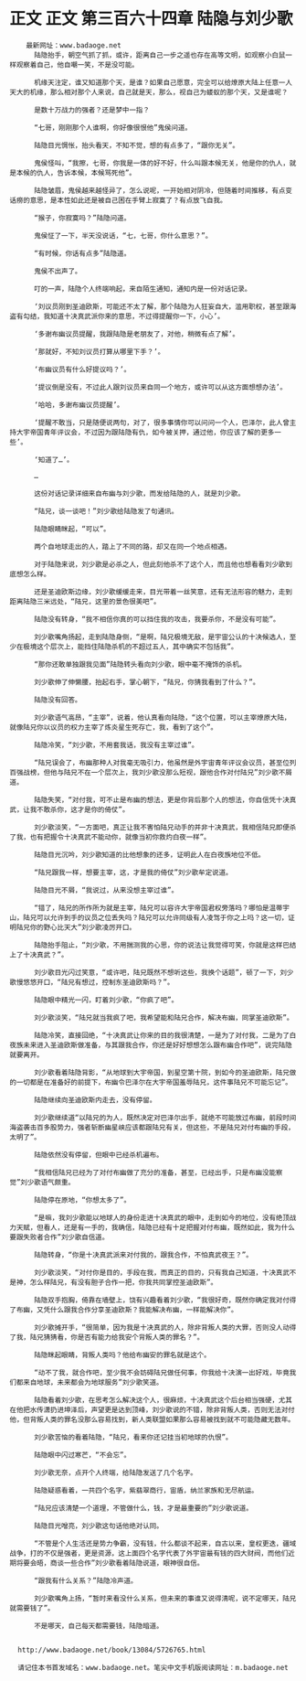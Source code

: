 # 正文 正文 第三百六十四章 陆隐与刘少歌
        最新网址：www.badaoge.net
          陆隐抬手，朝空气抓了抓，或许，距离自己一步之遥也存在高等文明，如观察小白鼠一样观察着自己，他自嘲一笑，不是没可能。
      
          机缘天注定，谁又知道那个天，是谁？如果自己愿意，完全可以给燎原大陆上任意一人天大的机缘，那么相对那个人来说，自己就是天，那么，视自己为蝼蚁的那个天，又是谁呢？
      
          是数十万战力的强者？还是梦中一指？
      
          “七哥，刚刚那个人谁啊，你好像很恨他”鬼侯问道。
      
          陆隐目光惆怅，抬头看天，不知不觉，想的有点多了，“跟你无关”。
      
          鬼侯怪叫，“我擦，七哥，你我是一体的好不好，什么叫跟本候无关，他是你的仇人，就是本候的仇人，告诉本候，本候骂死他”。
      
          陆隐皱眉，鬼侯越来越怪异了，怎么说呢，一开始相对阴冷，但随着时间推移，有点变话痨的意思，是本性如此还是被自己困在手臂上寂寞了？有点放飞自我。
      
          “猴子，你寂寞吗？”陆隐问道。
      
          鬼侯怔了一下，半天没说话，“七，七哥，你什么意思？”。
      
          “有时候，你话有点多”陆隐道。
      
          鬼侯不出声了。
      
          叮的一声，陆隐个人终端响起，来自陌生通知，通知内是一份对话记录。
      
          ‘刘议员刚到圣迪欧斯，可能还不太了解，那个陆隐为人狂妄自大，滥用职权，甚至跟海盗有勾结，我知道十决真武派你来的意思，不过得提醒你一下，小心’。
      
          ‘多谢布幽议员提醒，我跟陆隐是老朋友了，对他，稍微有点了解’。
      
          ‘那就好，不知刘议员打算从哪里下手？’。
      
          ‘布幽议员有什么好提议吗？’。
      
          ‘提议倒是没有，不过此人跟刘议员来自同一个地方，或许可以从这方面想想办法’。
      
          ‘哈哈，多谢布幽议员提醒’。
      
          ‘提醒不敢当，只是随便说两句，对了，很多事情你可以问问一个人，巴泽尔，此人曾主持大宇帝国青年评议会，不过因为跟陆隐有仇，如今被关押，通过他，你应该了解的更多一些’。
      
          ‘知道了…’。
      
          …
      
          这份对话记录详细来自布幽与刘少歌，而发给陆隐的人，就是刘少歌。
      
          “陆兄，谈一谈吧！”刘少歌给陆隐发了句通讯。
      
          陆隐眼睛眯起，“可以”。
      
          两个自地球走出的人，踏上了不同的路，却又在同一个地点相遇。
      
          对于陆隐来说，刘少歌是必杀之人，但此刻他杀不了这个人，而且他也想看看刘少歌到底想怎么样。
      
          还是圣迪欧斯边缘，刘少歌缓缓走来，目光带着一丝笑意，还有无法形容的魅力，走到距离陆隐三米远处，“陆兄，这里的景色很美吧”。
      
          陆隐没有转身，“我不相信你真的可以挡住我的攻击，我要杀你，不是没有可能”。
      
          刘少歌嘴角扬起，走到陆隐身侧，“是啊，陆兄极境无敌，是宇宙公认的十决候选人，至少在极境这个层次上，能挡住陆隐杀机的不超过五人，其中确实不包括我”。
      
          “那你还敢单独跟我见面”陆隐转头看向刘少歌，眼中毫不掩饰的杀机。
      
          刘少歌伸了伸懒腰，抬起右手，掌心朝下，“陆兄，你猜我看到了什么？”。
      
          陆隐没有回答。
      
          刘少歌语气高昂，“主宰”，说着，他认真看向陆隐，“这个位置，可以主宰燎原大陆，就像陆兄你以议员的权力主宰了炼炎星生死存亡，我，看到了这个”。
      
          陆隐冷笑，“刘少歌，不用套我话，我没有主宰过谁”。
      
          “陆兄误会了，布幽那种人对我毫无吸引力，他虽然是外宇宙青年评议会议员，甚至位列百强战榜，但他与陆兄不在一个层次上，我刘少歌没那么短视，跟他合作对付陆兄”刘少歌不屑道。
      
          陆隐失笑，“对付我，可不止是布幽的想法，更是你背后那个人的想法，你自信凭十决真武，让我不敢杀你，这才是你的倚仗”。
      
          刘少歌淡笑，“一方面吧，真正让我不害怕陆兄动手的并非十决真武，我相信陆兄即便杀了我，也有把握令十决真武不能动你，就像当初你救灼白夜一样”。
      
          陆隐目光沉吟，刘少歌知道的比他想象的还多，证明此人在白夜族地位不低。
      
          “陆兄跟我一样，想要主宰，这，才是我的倚仗”刘少歌牟定说道。
      
          陆隐目光不屑，“我说过，从来没想主宰过谁”。
      
          “错了，陆兄的所作所为就是主宰，陆兄可以容许大宇帝国君权旁落吗？哪怕是温蒂宇山，陆兄可以允许到手的议员之位丢失吗？陆兄可以允许同级有人凌驾于你之上吗？这一切，证明陆兄你的野心比天大”刘少歌凌厉开口。
      
          陆隐抬手阻止，“刘少歌，不用揣测我的心思，你的说法让我觉得可笑，你就是这样巴结上了十决真武？”。
      
          刘少歌目光闪过笑意，“或许吧，陆兄既然不想听这些，我换个话题”，顿了一下，刘少歌慢悠悠开口，“陆兄有想过，控制东圣迪欧斯吗？”。
      
          陆隐眼中精光一闪，盯着刘少歌，“你疯了吧”。
      
          刘少歌淡笑，“陆兄就当我疯了吧，我希望能和陆兄合作，解决布幽，同掌圣迪欧斯”。
      
          陆隐冷笑，直接回绝，“十决真武让你来的目的我很清楚，一是为了对付我，二是为了白夜族未来进入圣迪欧斯做准备，与其跟我合作，你还是好好想想怎么跟布幽合作吧”，说完陆隐就要离开。
      
          刘少歌看着陆隐背影，“从地球到大宇帝国，到星空第十院，到如今的圣迪欧斯，陆兄做的一切都是在准备好的前提下，布幽令巴泽尔在大宇帝国羞辱陆兄，这件事陆兄不可能忘记”。
      
          陆隐继续向圣迪欧斯内走去，没有停留。
      
          刘少歌继续道“以陆兄的为人，既然决定对巴泽尔出手，就绝不可能放过布幽，前段时间海盗袭击百多股势力，强者斩断幽星峡应该都跟陆兄有关，但这些，不是陆兄对付布幽的手段，太明了”。
      
          陆隐依然没有停留，但眼中已经杀机遍布。
      
          “我相信陆兄已经为了对付布幽做了充分的准备，甚至，已经出手，只是布幽没能察觉”刘少歌语气颇重。
      
          陆隐停在原地，“你想太多了”。
      
          “是嘛，我刘少歌能以地球人的身份走进十决真武的眼中，走到如今的地位，没有绝顶战力天赋，但看人，还是有一手的，我确信，陆隐已经有十足把握对付布幽，既然如此，我为什么要跟失败者合作”刘少歌自信道。
      
          陆隐转身，“你是十决真武派来对付我的，跟我合作，不怕真武夜王？”。
      
          刘少歌淡笑，“对付你是目的，手段在我，而真正的目的，只有我自己知道，十决真武不是神，怎么样陆兄，有没有胆子合作一把，你我共同掌控圣迪欧斯”。
      
          陆隐双手抱胸，倚靠在墙壁上，饶有兴趣看着刘少歌，“我很好奇，既然你确定我对付得了布幽，又凭什么跟我合作分享圣迪欧斯？我能解决布幽，一样能解决你”。
      
          刘少歌摊开手，“很简单，因为我是十决真武的人，除非背叛人类的大罪，否则没人动得了我，陆兄猜猜看，你是否有能力给我安个背叛人类的罪名？”。
      
          陆隐眯起眼睛，背叛人类吗？他给布幽安的罪名就是这个。
      
          “动不了我，就合作吧，至少我不会妨碍陆兄做任何事，你我给十决演一出好戏，毕竟我们都来自地球，未来都会为地球服务”刘少歌笑道。
      
          陆隐看着刘少歌，在思考怎么解决这个人，很麻烦，十决真武这个后台相当强硬，尤其在他把水传潇扔进坤泽后，声望更是达到顶峰，刘少歌说的不错，除非背叛人类，否则无法对付他，但背叛人类的罪名没那么容易找到，新人类联盟如果那么容易被找到就不可能隐藏无数年。
      
          刘少歌苦恼的看着陆隐，“陆兄，看来你还记挂当初地球的仇恨”。
      
          陆隐眼中闪过寒芒，“不会忘”。
      
          刘少歌无奈，点开个人终端，给陆隐发送了几个名字。
      
          陆隐疑惑看着，一共四个名字，紫翡翠商行，宙盾，纳兰家族和无尽航运。
      
          “陆兄应该清楚一个道理，不管做什么，钱，才是最重要的”刘少歌说道。
      
          陆隐目光噌亮，刘少歌这句话他绝对认同。
      
          “不管是个人生活还是势力争霸，没有钱，什么都谈不起来，自古以来，皇权更迭，疆域战争，打的不仅是强者，更是资源，这上面四个名字代表了外宇宙最有钱的四大财阀，而他们近期将要会晤，商谈一些合作”刘少歌看着陆隐说道，眼神很自信。
      
          “跟我有什么关系？”陆隐冷声道。
      
          刘少歌嘴角上扬，“暂时来看没什么关系，但未来的事谁又说得清呢，说不定哪天，陆兄就需要钱了”。
      
          不是哪天，自己每天都需要钱，陆隐暗道。
      
      
      http://www.badaoge.net/book/13084/5726765.html
      
      请记住本书首发域名：www.badaoge.net。笔尖中文手机版阅读网址：m.badaoge.net